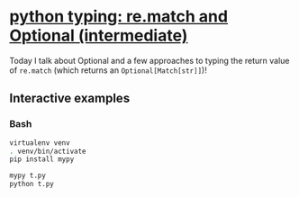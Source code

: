 # [python typing: re.match and Optional (intermediate)](https://youtu.be/yH6L3UiK9WM)

Today I talk about Optional and a few approaches to typing the return value of `re.match` (which returns an `Optional[Match[str]]`)!

## Interactive examples

### Bash

```bash
virtualenv venv
. venv/bin/activate
pip install mypy

mypy t.py
python t.py
```

